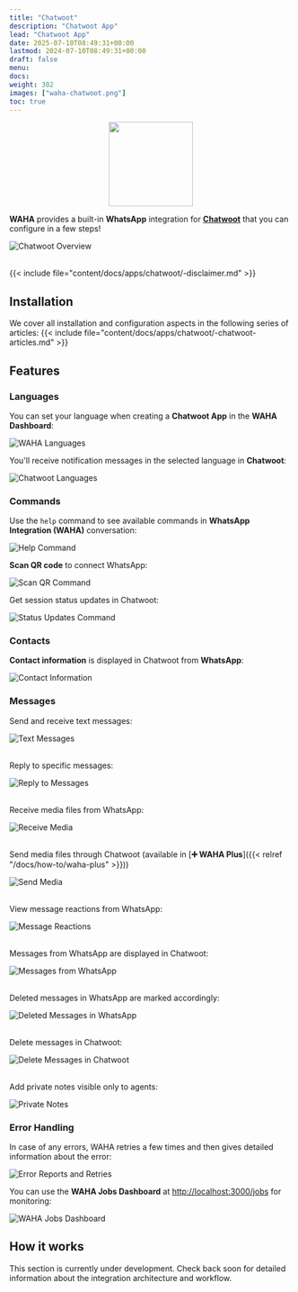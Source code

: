 ```yaml
---
title: "Chatwoot"
description: "Chatwoot App"
lead: "Chatwoot App"
date: 2025-07-10T08:49:31+00:00
lastmod: 2024-07-10T08:49:31+00:00
draft: false
menu:
docs:
weight: 302
images: ["waha-chatwoot.png"]
toc: true
---
```


<p align="center">
  <img src="/images/chatwoot/waha-chatwoot.png" style="width: 150px">
</p>

**WAHA** provides a built-in **WhatsApp** integration for
[**Chatwoot**](https://www.chatwoot.com/) that you can configure in a few steps!

![Chatwoot Overview](screenshots/overview.png)
<br/><br/>

{{< include file="content/docs/apps/chatwoot/-disclaimer.md" >}}


## Installation
We cover all installation and configuration aspects in the following series of articles:
{{< include file="content/docs/apps/chatwoot/-chatwoot-articles.md" >}}

## Features

### Languages

You can set your language when creating a **Chatwoot App** in the **WAHA Dashboard**:

![WAHA Languages](screenshots/dashboard/cw-languages-waha.png)

You'll receive notification messages in the selected language in **Chatwoot**:

![Chatwoot Languages](screenshots/dashboard/cw-languages-chatwoot.png)

### Commands
Use the `help` command to see available commands in **WhatsApp Integration (WAHA)** conversation:

![Help Command](screenshots/commands/help.png)

**Scan QR code** to connect WhatsApp:

![Scan QR Command](screenshots/commands/scan-qr.png)

Get session status updates in Chatwoot:

![Status Updates Command](screenshots/commands/status-updates.png)

### Contacts
**Contact information** is displayed in Chatwoot from **WhatsApp**:

![Contact Information](screenshots/contact-info.png)

### Messages

Send and receive text messages:

![Text Messages](screenshots/messages/text.png)
<br/><br/>

Reply to specific messages:

![Reply to Messages](screenshots/messages/reply.png)
<br/><br/>

Receive media files from WhatsApp:

![Receive Media](screenshots/messages/receive-media.png)
<br/><br/>

Send media files through Chatwoot (available in
[**➕ WAHA Plus**]({{< relref "/docs/how-to/waha-plus" >}}))

![Send Media](screenshots/messages/send-media.png)
<br/><br/>

View message reactions from WhatsApp:

![Message Reactions](screenshots/messages/reactions.png)
<br/><br/>

Messages from WhatsApp are displayed in Chatwoot:

![Messages from WhatsApp](screenshots/messages/message-from-whatsapp.png)
<br/><br/>

Deleted messages in WhatsApp are marked accordingly:

![Deleted Messages in WhatsApp](screenshots/messages/deleted-messages-on-whatsapp.png)
<br/><br/>

Delete messages in Chatwoot:

![Delete Messages in Chatwoot](screenshots/messages/delete-message-on-chatwoot.png)
<br/><br/>

Add private notes visible only to agents:

![Private Notes](screenshots/messages/private-note.png)


### Error Handling
In case of any errors, WAHA retries a few times and then gives detailed information about the error:

![Error Reports and Retries](screenshots/messages/error-reports-and-retries.png)

You can use the **WAHA Jobs Dashboard** at [http://localhost:3000/jobs](http://localhost:3000/jobs) for monitoring:

![WAHA Jobs Dashboard](screenshots/dashboard/cw-waha-jobs-dashboard.png)

## How it works

This section is currently under development. Check back soon for detailed information about the integration architecture and workflow.
